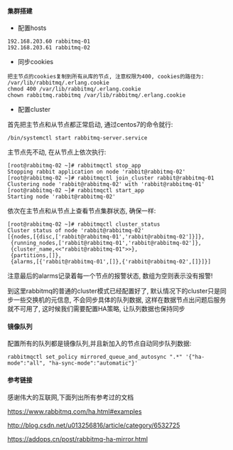 #### 集群搭建


* 配置hosts

```
192.168.203.60 rabbitmq-01
192.168.203.61 rabbitmq-02

```

* 同步cookies

```
把主节点的cookies复制到所有从库的节点, 注意权限为400, cookies的路径为:
/var/lib/rabbitmq/.erlang.cookie
chmod 400 /var/lib/rabbitmq/.erlang.cookie
chown rabbitmq.rabbitmq /var/lib/rabbitmq/.erlang.cookie
```

* 配置cluster

首先把主节点和从节点都正常启动, 通过centos7的命令就行:

```
/bin/systemctl start rabbitmq-server.service
```

主节点先不动, 在从节点上依次执行:

```
[root@rabbitmq-02 ~]# rabbitmqctl stop_app
Stopping rabbit application on node 'rabbit@rabbitmq-02'
[root@rabbitmq-02 ~]# rabbitmqctl join_cluster rabbit@rabbitmq-01
Clustering node 'rabbit@rabbitmq-02' with 'rabbit@rabbitmq-01'
[root@rabbitmq-02 ~]# rabbitmqctl start_app
Starting node 'rabbit@rabbitmq-02'
```

依次在主节点和从节点上查看节点集群状态, 确保一样:

```
[root@rabbitmq-02 ~]# rabbitmqctl cluster_status
Cluster status of node 'rabbit@rabbitmq-02'
[{nodes,[{disc,['rabbit@rabbitmq-01','rabbit@rabbitmq-02']}]},
 {running_nodes,['rabbit@rabbitmq-01','rabbit@rabbitmq-02']},
 {cluster_name,<<"rabbit@rabbitmq-01">>},
 {partitions,[]},
 {alarms,[{'rabbit@rabbitmq-01',[]},{'rabbit@rabbitmq-02',[]}]}]
```

注意最后的alarms记录着每一个节点的报警状态, 数组为空则表示没有报警!

到这里rabbitmq的普通的cluster模式已经配置好了, 默认情况下的cluster只是同步一些交换机的元信息, 不会同步具体的队列数据, 这样在数据节点出问题后服务就不可用了, 这时候我们需要配置HA策略, 让队列数据也保持同步



#### 镜像队列 

配置所有的队列都是镜像队列,并且新加入的节点自动同步队列数据:

```
rabbitmqctl set_policy mirrored_queue_and_autosync ".*" '{"ha-mode":"all", "ha-sync-mode":"automatic"}'
```


#### 参考链接

感谢伟大的互联网,下面列出所有参考过的文档

https://www.rabbitmq.com/ha.html#examples

http://blog.csdn.net/u013256816/article/category/6532725

https://addops.cn/post/rabbitmq-ha-mirror.html

